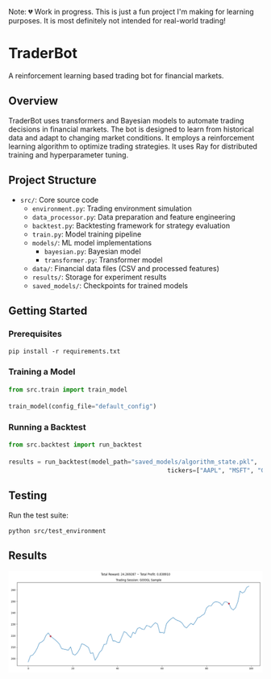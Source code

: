 Note: 💔 Work in progress. This is just a fun project I'm making for learning purposes. It is most definitely not intended for real-world trading!

# TraderBot

A reinforcement learning based trading bot for financial markets.

## Overview

TraderBot uses transformers and Bayesian models to automate trading decisions in financial markets. The bot is designed to learn from historical data and adapt to changing market conditions. It employs a reinforcement learning algorithm to optimize trading strategies. It uses Ray for distributed training and hyperparameter tuning.

## Project Structure

- `src/`: Core source code
    - `environment.py`: Trading environment simulation
    - `data_processor.py`: Data preparation and feature engineering
    - `backtest.py`: Backtesting framework for strategy evaluation
    - `train.py`: Model training pipeline
    - `models/`: ML model implementations
        - `bayesian.py`: Bayesian model
        - `transformer.py`: Transformer model
    - `data/`: Financial data files (CSV and processed features)
    - `results/`: Storage for experiment results
    - `saved_models/`: Checkpoints for trained models

## Getting Started

### Prerequisites

```
pip install -r requirements.txt
```

### Training a Model

```python
from src.train import train_model

train_model(config_file="default_config")
```

### Running a Backtest

```python
from src.backtest import run_backtest

results = run_backtest(model_path="saved_models/algorithm_state.pkl", 
                                            tickers=["AAPL", "MSFT", "GOOGL", "SPY"])
```

## Testing

Run the test suite:

```
python src/test_environment
```

## Results

![Trading Results](test_trading_results.png)

